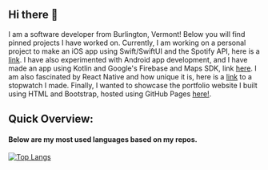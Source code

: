 ## Hi there 👋
I am a software developer from Burlington, Vermont! Below you will find pinned projects I have worked on. Currently, I am working on a personal project to make an iOS app using Swift/SwiftUI and the Spotify API, here is a [link](https://github.com/MateoRiofrio/swift-spotify-search). I have also experimented with Android app development, and I have made an app using Kotlin and Google's Firebase and Maps SDK, link [here](https://github.com/MateoRiofrio/ride-app-firebase-kotlin). I am also fascinated by React Native and how unique it is, here is a [link](https://github.com/MateoRiofrio/react-native-set-counter-and-timer) to a stopwatch I made. Finally, I wanted to showcase the portfolio website I built using HTML and Bootstrap, hosted using GitHub Pages [here!](https://mateoriofrio.github.io/).

## Quick Overview:

#### Below are my most used languages based on my repos.

[![Top Langs](https://github-readme-stats.vercel.app/api/top-langs/?username=MateoRiofrio&layout=compact)](https://github.com/anuraghazra/github-readme-stats)
